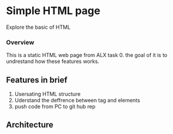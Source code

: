 # Simple HTML page #
Explore the basic of HTML
### Overview
This is a static HTML web page from ALX task 0. the goal of it is to undrestand how these features works.

## Features in brief
1. Usersating HTML structure
2. Uderstand the deffrence between tag and elements
3. push code from PC to git hub rep


## Architecture

